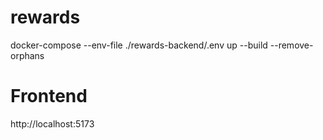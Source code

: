 # rewards

docker-compose --env-file ./rewards-backend/.env up --build --remove-orphans

# Frontend

http://localhost:5173